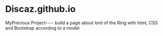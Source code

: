 # Discaz.github.io
MyPrecious Project---- build a page about lord of the Ring with html, CSS and Bootstrap according to a model 
